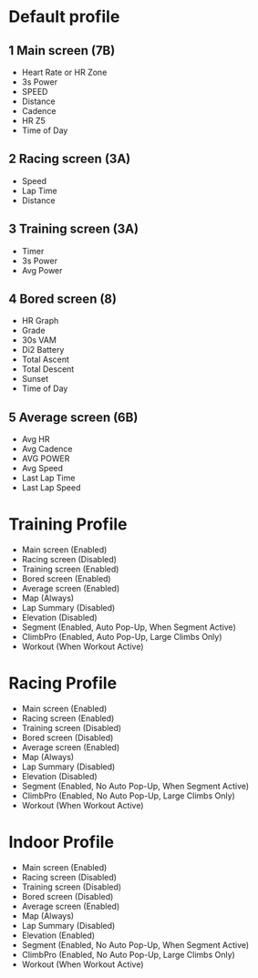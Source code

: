 Default profile
===============

1 Main screen (7B)
------------------
* Heart Rate or HR Zone
* 3s Power
* SPEED
* Distance
* Cadence
* HR Z5
* Time of Day

2 Racing screen (3A)
--------------------
* Speed
* Lap Time
* Distance

3 Training screen (3A)
----------------------
* Timer
* 3s Power
* Avg Power

4 Bored screen (8)
------------------
* HR Graph
* Grade
* 30s VAM
* Di2 Battery
* Total Ascent
* Total Descent
* Sunset
* Time of Day

5 Average screen (6B)
---------------------
* Avg HR
* Avg Cadence
* AVG POWER
* Avg Speed
* Last Lap Time
* Last Lap Speed

Training Profile
================
* Main screen (Enabled)
* Racing screen (Disabled)
* Training screen (Enabled)
* Bored screen (Enabled)
* Average screen (Enabled)
* Map (Always)
* Lap Summary (Disabled)
* Elevation (Disabled)
* Segment (Enabled, Auto Pop-Up, When Segment Active)
* ClimbPro (Enabled, Auto Pop-Up, Large Climbs Only)
* Workout (When Workout Active)

Racing Profile
==============
* Main screen (Enabled)
* Racing screen (Enabled)
* Training screen (Disabled)
* Bored screen (Disabled)
* Average screen (Enabled)
* Map (Always)
* Lap Summary (Disabled)
* Elevation (Disabled)
* Segment (Enabled, No Auto Pop-Up, When Segment Active)
* ClimbPro (Enabled, No Auto Pop-Up, Large Climbs Only)
* Workout (When Workout Active)

Indoor Profile
==============
* Main screen (Enabled)
* Racing screen (Disabled)
* Training screen (Disabled)
* Bored screen (Disabled)
* Average screen (Enabled)
* Map (Always)
* Lap Summary (Disabled)
* Elevation (Enabled)
* Segment (Enabled, No Auto Pop-Up, When Segment Active)
* ClimbPro (Enabled, No Auto Pop-Up, Large Climbs Only)
* Workout (When Workout Active)
